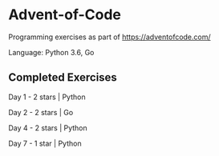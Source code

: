 # Advent-of-Code
Programming exercises as part of https://adventofcode.com/

Language: Python 3.6, Go

## Completed Exercises
Day 1 - 2 stars | Python

Day 2 - 2 stars | Go

Day 4 - 2 stars | Python

Day 7 - 1 star  | Python
